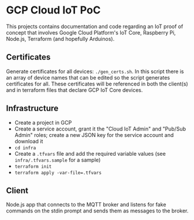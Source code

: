 # GCP Cloud IoT PoC

This projects contains documentation and code regarding an IoT proof of concept that involves Google Cloud Platform's IoT Core, Raspberry Pi, Node.js, Terraform (and hopefully Arduinos).

## Certificates

Generate certificates for all devices: `./gen_certs.sh`. In this script there is an array of device names that can be edited so the script generates certificates for all. These certificates will be referenced in both the client(s) and in terraform files that declare GCP IoT Core devices.

## Infrastructure

- Create a project in GCP
- Create a service account, grant it the "Cloud IoT Admin" and "Pub/Sub Admin" roles; create a new JSON key for the service account and download it
- `cd infra`
- Create a `.tfvars` file and add the required variable values (see `infra/.tfvars.sample` for a sample)
- `terraform init`
- `terraform apply -var-file=.tfvars`

## Client

Node.js app that connects to the MQTT broker and listens for fake commands on the stdin prompt and sends them as messages to the broker.